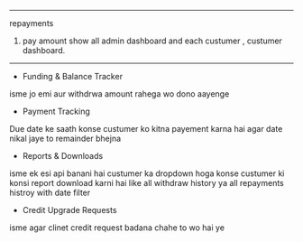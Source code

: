 
----------------------------------------------------------------------------------------------
repayments
1. pay amount 
show all admin dashboard and each custumer , custumer dashboard.

------------------------------------------------------------------------------------------
- Funding & Balance Tracker

isme jo emi aur withdrwa amount rahega wo dono aayenge  

- Payment Tracking

Due date ke saath konse custumer ko kitna payement karna hai agar date nikal jaye to remainder bhejna 

- Reports & Downloads

isme ek esi api banani hai custumer ka dropdown hoga konse custumer ki konsi report download karni hai like all withdraw history ya all repayments histroy with date filter 

- Credit Upgrade Requests

isme agar clinet credit request badana chahe to wo hai ye 

